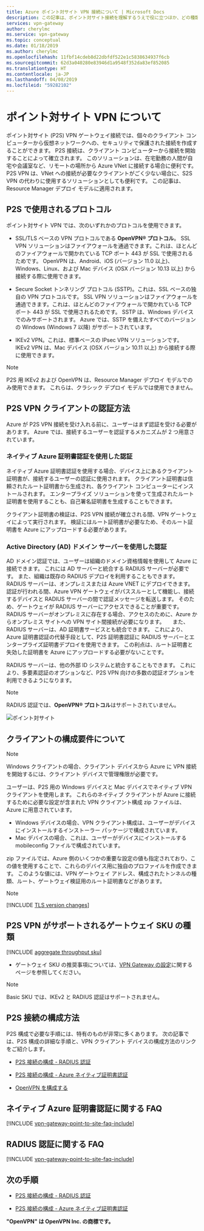 ```yaml
---
title: Azure ポイント対サイト VPN 接続について | Microsoft Docs
description: この記事は、ポイント対サイト接続を理解するうえで役に立つほか、どの種類の P2S VPN ゲートウェイ認証を使用するかを決定するうえで役立ちます。
services: vpn-gateway
author: cherylmc
ms.service: vpn-gateway
ms.topic: conceptual
ms.date: 01/18/2019
ms.author: cherylmc
ms.openlocfilehash: 11fbf14cdeb8d22dbfdf522e1c5838634937f6cb
ms.sourcegitcommit: 62d3a040280e83946d1a9548f352da83ef852085
ms.translationtype: HT
ms.contentlocale: ja-JP
ms.lasthandoff: 04/08/2019
ms.locfileid: "59282102"
---
```

# <a name="about-point-to-site-vpn"></a>ポイント対サイト VPN について

ポイント対サイト (P2S) VPN ゲートウェイ接続では、個々のクライアント コンピューターから仮想ネットワークへの、セキュリティで保護された接続を作成することができます。 P2S 接続は、クライアント コンピューターから接続を開始することによって確立されます。 このソリューションは、在宅勤務の人間が自宅や会議室など、リモートの場所から Azure VNet に接続する場合に便利です。 P2S VPN は、VNet への接続が必要なクライアントがごく少ない場合に、S2S VPN の代わりに使用するソリューションとしても便利です。 この記事は、Resource Manager デプロイ モデルに適用されます。

## <a name="protocol"></a>P2S で使用されるプロトコル

ポイント対サイト VPN では、次のいずれかのプロトコルを使用できます。

* SSL/TLS ベースの VPN プロトコルである **OpenVPN® プロトコル**。 SSL VPN ソリューションはファイアウォールを通過できます。これは、ほとんどのファイアウォールで開かれている TCP ポート 443 が SSL で使用されるためです。 OpenVPN は、Android、iOS (バージョン 11.0 以上)、Windows、Linux、および Mac デバイス (OSX バージョン 10.13 以上) から接続する際に使用できます。

* Secure Socket トンネリング プロトコル (SSTP)。これは、SSL ベースの独自の VPN プロトコルです。 SSL VPN ソリューションはファイアウォールを通過できます。これは、ほとんどのファイアウォールで開かれている TCP ポート 443 が SSL で使用されるためです。 SSTP は、Windows デバイスでのみサポートされます。 Azure では、SSTP を備えたすべてのバージョンの Windows (Windows 7 以降) がサポートされています。

* IKEv2 VPN。これは、標準ベースの IPsec VPN ソリューションです。 IKEv2 VPN は、Mac デバイス (OSX バージョン 10.11 以上) から接続する際に使用できます。


>[!NOTE]
>P2S 用 IKEv2 および OpenVPN は、Resource Manager デプロイ モデルでのみ使用できます。 これらは、クラシック デプロイ モデルでは使用できません。
>

## <a name="authentication"></a>P2S VPN クライアントの認証方法

Azure が P2S VPN 接続を受け入れる前に、ユーザーはまず認証を受ける必要があります。 Azure では、接続するユーザーを認証するメカニズムが 2 つ用意されています。

### <a name="authenticate-using-native-azure-certificate-authentication"></a>ネイティブ Azure 証明書認証を使用した認証

ネイティブ Azure 証明書認証を使用する場合、デバイス上にあるクライアント証明書が、接続するユーザーの認証に使用されます。 クライアント証明書は信頼されたルート証明書から生成され、各クライアント コンピューターにインストールされます。 エンタープライズ ソリューションを使って生成されたルート証明書を使用することも、自己署名証明書を生成することもできます。

クライアント証明書の検証は、P2S VPN 接続が確立される間、VPN ゲートウェイによって実行されます。 検証にはルート証明書が必要なため、そのルート証明書を Azure にアップロードする必要があります。

### <a name="authenticate-using-active-directory-ad-domain-server"></a>Active Directory (AD) ドメイン サーバーを使用した認証

AD ドメイン認証では、ユーザーは組織のドメイン資格情報を使用して Azure に接続できます。 これには AD サーバーと統合する RADIUS サーバーが必要です。 また、組織は既存の RADIUS デプロイを利用することもできます。   
  
RADIUS サーバーは、オンプレミスまたは Azure VNET にデプロイできます。 認証が行われる間、Azure VPN ゲートウェイがパススルーとして機能し、接続するデバイスと RADIUS サーバーの間で認証メッセージを転送します。 そのため、ゲートウェイが RADIUS サーバーにアクセスできることが重要です。 RADIUS サーバーがオンプレミスに存在する場合、アクセスのために、Azure からオンプレミス サイトへの VPN サイト間接続が必要になります。  
  
また、RADIUS サーバーは、AD 証明書サービスとも統合できます。 これにより、Azure 証明書認証の代替手段として、P2S 証明書認証に RADIUS サーバーとエンタープライズ証明書デプロイを使用できます。 この利点は、ルート証明書と失効した証明書を Azure にアップロードする必要がないことです。

RADIUS サーバーは、他の外部 ID システムと統合することもできます。 これにより、多要素認証のオプションなど、P2S VPN 向けの多数の認証オプションを利用できるようになります。

>[!NOTE]
>RADIUS 認証では、**OpenVPN® プロトコル**はサポートされていません。
>

![ポイント対サイト](./media/point-to-site-about/p2s.png "ポイント対サイト")

## <a name="what-are-the-client-configuration-requirements"></a>クライアントの構成要件について

>[!NOTE]
>Windows クライアントの場合、クライアント デバイスから Azure に VPN 接続を開始するには、クライアント デバイスで管理権限が必要です。
>

ユーザーは、P2S 用の Windows デバイスと Mac デバイスでネイティブ VPN クライアントを使用します。 これらのネイティブ クライアントが Azure に接続するために必要な設定が含まれた VPN クライアント構成 zip ファイルは、Azure に用意されています。

* Windows デバイスの場合、VPN クライアント構成は、ユーザーがデバイスにインストールするインストーラー パッケージで構成されています。
* Mac デバイスの場合、これは、ユーザーがデバイスにインストールする mobileconfig ファイルで構成されています。

zip ファイルでは、Azure 側のいくつかの重要な設定の値も指定されており、この値を使用することで、これらのデバイス用に独自のプロファイルを作成できます。 このような値には、VPN ゲートウェイ アドレス、構成されたトンネルの種類、ルート、ゲートウェイ検証用のルート証明書などがあります。

>[!NOTE]
>[!INCLUDE [TLS version changes](../../includes/vpn-gateway-tls-change.md)]
>

## <a name="gwsku"></a>P2S VPN がサポートされるゲートウェイ SKU の種類

[!INCLUDE [aggregate throughput sku](../../includes/vpn-gateway-table-gwtype-aggtput-include.md)]

* ゲートウェイ SKU の推奨事項については、[VPN Gateway の設定](vpn-gateway-about-vpn-gateway-settings.md#gwsku)に関するページを参照してください。

>[!NOTE]
>Basic SKU では、IKEv2 と RADIUS 認証はサポートされません。
>

## <a name="configure"></a>P2S 接続の構成方法

P2S 構成で必要な手順には、特有のものが非常に多くあります。 次の記事では、P2S 構成の詳細な手順と、VPN クライアント デバイスの構成方法のリンクをご紹介します。

* [P2S 接続の構成 - RADIUS 認証](point-to-site-how-to-radius-ps.md)

* [P2S 接続の構成 - Azure ネイティブ証明書認証](vpn-gateway-howto-point-to-site-rm-ps.md)

* [OpenVPN を構成する](vpn-gateway-howto-openvpn.md)

## <a name="faqcert"></a>ネイティブ Azure 証明書認証に関する FAQ

[!INCLUDE [vpn-gateway-point-to-site-faq-include](../../includes/vpn-gateway-faq-p2s-azurecert-include.md)]

## <a name="faqradius"></a>RADIUS 認証に関する FAQ

[!INCLUDE [vpn-gateway-point-to-site-faq-include](../../includes/vpn-gateway-faq-p2s-radius-include.md)]

## <a name="next-steps"></a>次の手順

* [P2S 接続の構成 - RADIUS 認証](point-to-site-how-to-radius-ps.md)

* [P2S 接続の構成 - Azure ネイティブ証明書認証](vpn-gateway-howto-point-to-site-rm-ps.md)

**"OpenVPN" は OpenVPN Inc. の商標です。**
